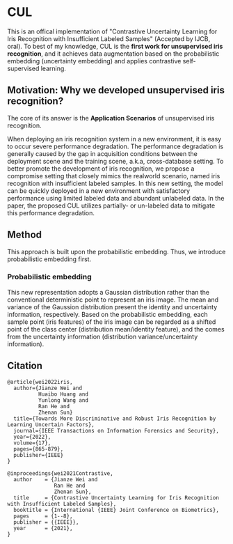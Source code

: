 # CUL

This is an offical implementation of "Contrastive Uncertainty Learning for Iris Recognition with Insufficient Labeled Samples" (Accepted by IJCB, oral).
To best of my knowledge, CUL is the **first work for unsupervised iris recognition**, and it achieves data augmentation based on the probabilistic embedding (uncertainty embedding) and applies contrastive self-supervised learning. 


## Motivation: Why we developed unsupervised iris recognition?
The core of its answer is the **Application Scenarios** of unsupervised iris recognition.

When deploying an iris recognition system in a new environment, it is easy to occur severe performance degradation. 
The performance degradation is generally caused by the gap in acquisition conditions between the deployment scene and the training scene, a.k.a, cross-database setting.
To better promote the development of iris recognition, we propose a compromise setting that closely mimics the realworld scenario, named iris recognition with insufficient labeled samples. 
In this new setting, the model can be quickly deployed in a new environment with satisfactory performance using limited labeled data and abundant unlabeled
data. In the paper, the proposed CUL utilizes partially- or un-labeled data to mitigate this performance degradation.

## Method
This approach is built upon the probabilistic embedding.
Thus, we introduce probabilistic embedding first.
### Probabilistic embedding
This new representation adopts a Gaussian distribution rather than the conventional deterministic point to represent an iris image.
The mean and variance of the Gaussion distribution present the identity and uncertainty information, respectively.
Based on the probabilistic embedding, each sample point (iris features) of the iris image can be regarded as a shifted point of the class center (distribution mean/identity feature), and the comes from the uncertainty information (distribution variance/uncertainty information).
###


## Citation

```
@article{wei2022iris,
  author={Jianze Wei and 
          Huaibo Huang and
          Yunlong Wang and
          Ran He and 
          Zhenan Sun}
  title={Towards More Discriminative and Robust Iris Recognition by Learning Uncertain Factors}, 
  journal={IEEE Transactions on Information Forensics and Security}, 
  year={2022},
  volume={17},
  pages={865-879},
  publisher={IEEE}
}

```

```
@inproceedings{wei2021Contrastive,
  author    = {Jianze Wei and
               Ran He and
               Zhenan Sun},
  title     = {Contrastive Uncertainty Learning for Iris Recognition with Insufficient Labeled Samples},
  booktitle = {International {IEEE} Joint Conference on Biometrics},
  pages     = {1--8},
  publisher = {{IEEE}},
  year      = {2021},
}

